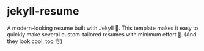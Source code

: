 # jekyll-resume
A modern-looking resume built with Jekyll 📄.
This template makes it easy to quickly make several custom-tailored resumes with minimum effort 💪.
(And they look cool, too 👌)

